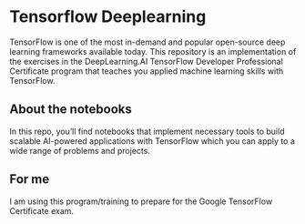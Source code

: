 # Tensorflow Deeplearning
TensorFlow is one of the most in-demand and popular open-source deep learning frameworks available today. This repository is an implementation of the exercises in the DeepLearning.AI TensorFlow Developer Professional Certificate program that teaches you applied machine learning skills with TensorFlow.

## About the notebooks
In this repo, you’ll find notebooks that implement necessary tools to build scalable AI-powered applications with TensorFlow which you can apply to  a wide range of problems and projects. 

## For me
I am using this program/training to prepare for the Google TensorFlow Certificate exam.


